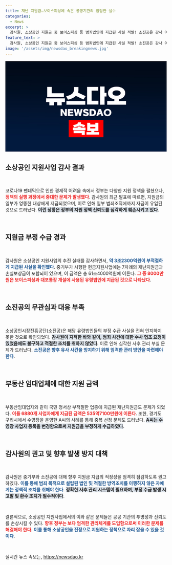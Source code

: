 ```yaml
---
title: 재난 지원금…보이스피싱에 속은 공공기관의 참담한 실수
categories:
  - News
excerpt: >
  감사원, 소상공인 지원금 중 보이스피싱 등 범죄법인에 지급된 사실 적발! 소진공은 감사 이전까지 몰랐다. 3조2300억원의 지원금이 엉뚱한 곳으로 흘렀다는 shocking 결과! 자세한 내용이 궁금하다면 클릭하세요!
feature_text: >
  감사원, 소상공인 지원금 중 보이스피싱 등 범죄법인에 지급된 사실 적발! 소진공은 감사 이전까지 몰랐다. 3조2300억원의 지원금이 엉뚱한 곳으로 흘렀다는 shocking 결과! 자세한 내용이 궁금하다면 클릭하세요!
image: '/assets/img/newsdao_breakingnews.jpg'
---
```


<p><img src="/assets/img/newsdao_breakingnews.jpg" alt="koreaapp 속보" /></p>

<h2 data-ke-size="size26">소상공인 지원사업 감사 결과</h2>

<p data-ke-size="size16">&nbsp;</p>

<p>코로나19 팬데믹으로 인한 경제적 어려움 속에서 정부는 다양한 지원 정책을 펼쳤으나, <b><span style="color: #ee2323;">정책의 실행 과정에서 중대한 문제가 발생했다</span></b>. 감사원의 최근 발표에 따르면, 지원금의 일부가 엉뚱한 대상에게 지급되었으며, 이로 인해 일부 범죄조직에까지 자금이 유입된 것으로 드러났다. <b><span style="background-color: #21538527;">이런 상황은 정부의 지원 정책 신뢰도를 심각하게 훼손시키고 있다</span></b>. </p>

<p data-ke-size="size16">&nbsp;</p>

<h2 data-ke-size="size26">지원금 부정 수급 경과</h2>

<p data-ke-size="size16">&nbsp;</p>

<p>감사원은 소상공인 지원사업의 추진 실태를 감사하면서, <b><span style="color: #1a5490;">약 3조2300억원이 부적절하게 지급된 사실을 확인했다</span></b>. 중기부가 시행한 현금지원사업에는 7차례의 재난지원금과 손실보상금이 포함되어 있으며, 이 금액은 총 61조4000억원에 이른다. <b><span style="color: #ee2323;">그 중 8000만원은 보이스피싱과 대포통장 개설에 사용된 유령법인에 지급된 것으로 나타났다</span></b>.</p>

<p data-ke-size="size16">&nbsp;</p>

<h2 data-ke-size="size26">소진공의 무관심과 대응 부족</h2>

<p data-ke-size="size16">&nbsp;</p>

<p>소상공인시장진흥공단(소진공)은 해당 유령법인들의 부정 수급 사실을 전혀 인지하지 못한 것으로 확인되었다. <b><span style="background-color: #21538527;">감사원이 지적한 바와 같이, 범죄 사건에 대한 수사 협조 요청이 있었음에도 불구하고 적절한 조치를 취하지 않았다</span></b>. 이로 인해 심각한 사후 관리 부실 문제가 드러났다. <b><span style="color: #1a5490;">소진공은 향후 유사 사건을 방지하기 위해 엄격한 관리 방안을 마련해야 한다</span></b>.</p>

<p data-ke-size="size16">&nbsp;</p>

<h2 data-ke-size="size26">부동산 임대업체에 대한 지원 금액</h2>

<p data-ke-size="size16">&nbsp;</p>

<p>부동산임대업자와 같이 국민 정서상 부적절한 업종에 지급된 재난지원금도 문제가 되었다. <b><span style="color: #ee2323;">이들 6880개 사업자에게 지급된 금액은 535억7100만원에 이른다</span></b>. 또한, 경기도 구리시에서 수영장을 운영한 A씨의 사례를 통해 중복 선정 문제도 드러났다. <b><span style="background-color: #21538527;">A씨는 수영장 사업자 등록을 변경함으로써 지원금을 부정하게 수급하였다</span></b>.</p>

<p data-ke-size="size16">&nbsp;</p>

<h2 data-ke-size="size26">감사원의 권고 및 향후 발생 방지 대책</h2>

<p data-ke-size="size16">&nbsp;</p>

<p>감사원은 중기부와 소진공에 대해 향후 지원금 지급의 적정성을 엄격히 점검하도록 권고하였다. <b><span style="color: #1a5490;">이를 통해 범죄 목적으로 설립된 법인 및 적절한 방역조치를 이행하지 않은 자에게는 정책적 조치를 취해야 한다</span></b>. <b><span style="background-color: #21538527;">정확한 사후 관리 시스템이 필요하며, 부정 수급 발생 시 고발 및 환수 조치가 필수적이다</span></b>.</p>

<p data-ke-size="size16">&nbsp;</p>

<p>결론적으로, 소상공인 지원사업에서의 이와 같은 문제들은 공공 기관의 투명성과 신뢰도를 손상시킬 수 있다. <b><span style="color: #ee2323;">향후 정부는 보다 엄격한 관리체계를 도입함으로써 이러한 문제를 해결해야 한다</span></b>. <b><span style="color: #1a5490;">이를 통해 소상공인을 진정으로 지원하는 정책으로 자리 잡을 수 있을 것이다</span></b>. </p>

<p data-ke-size="size16">&nbsp;</p>
실시간 뉴스 속보는, <a href="https://newsdao.kr" rel="dofollow">https://newsdao.kr</a>



